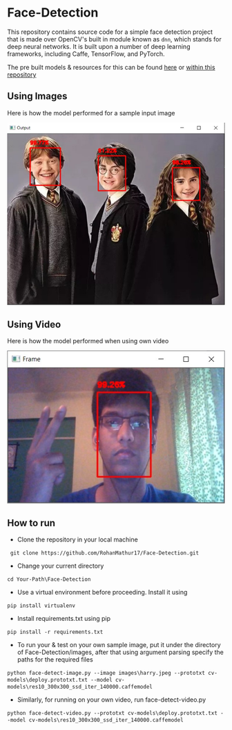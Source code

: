 # Face-Detection

This repository contains source code for a simple face detection project that is made over OpenCV's built in module known as ```dnn```, which stands for deep neural networks. It is built upon a number of deep learning frameworks, including Caffe, TensorFlow, and PyTorch.

The pre built models & resources for this can be found [here](https://github.com/opencv/opencv/tree/master/samples/dnn) or [within this repository](https://github.com/RohanMathur17/Face-Detection/tree/main/cv-models)

## Using Images

Here is how the model performed for a sample input image

<img src = "https://github.com/RohanMathur17/Face-Detection/blob/main/images/harry-modelled.jpeg">

## Using Video

Here is how the model performed when using own video

<img src = "https://github.com/RohanMathur17/Face-Detection/blob/main/images/rohan-video-modelled.jpeg">


## How to run 

* Clone the repository in your local machine

```
 git clone https://github.com/RohanMathur17/Face-Detection.git
 ```
 
 * Change your current directory
 ```
 cd Your-Path\Face-Detection
 ```
 
 * Use a virtual environment before proceeding. Install it using
 ```
 pip install virtualenv
 ```
 
 * Install requirements.txt using pip
 ```
 pip install -r requirements.txt
 ```
 
 * To run your & test on your own sample image, put it under the directory of Face-Detection/images, after that using argument parsing specify the paths for the required files
 ```
 python face-detect-image.py --image images\harry.jpeg --prototxt cv-models\deploy.prototxt.txt --model cv-models\res10_300x300_ssd_iter_140000.caffemodel
 ```
 
 * Similarly, for running on your own video, run face-detect-video.py
 ```
python face-detect-video.py --prototxt cv-models\deploy.prototxt.txt --model cv-models\res10_300x300_ssd_iter_140000.caffemodel
 ```
